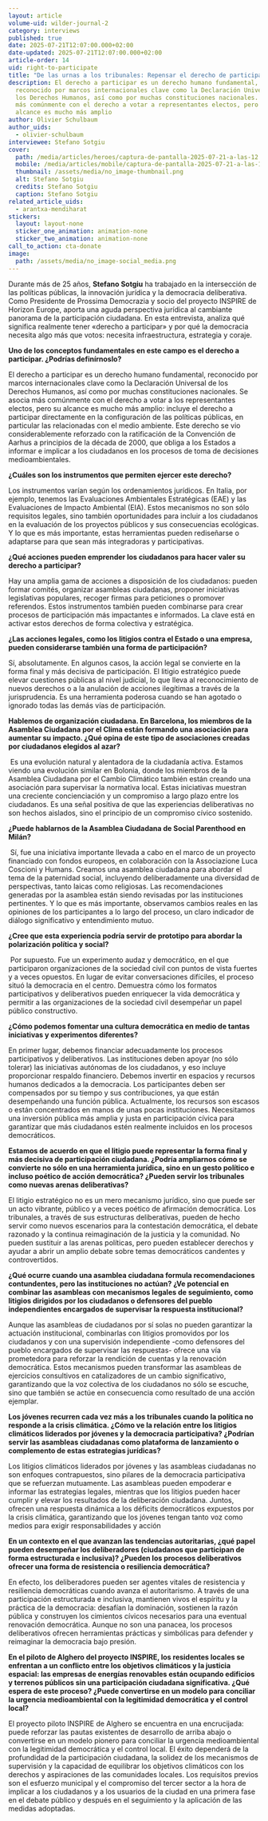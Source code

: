 ```yaml
---
layout: article
volume-uid: wilder-journal-2
category: interviews
published: true
date: 2025-07-21T12:07:00.000+02:00
date-updated: 2025-07-21T12:07:00.000+02:00
article-order: 14
uid: right-to-participate
title: "De las urnas a los tribunales: Repensar el derecho de participación"
description: El derecho a participar es un derecho humano fundamental,
  reconocido por marcos internacionales clave como la Declaración Universal de
  los Derechos Humanos, así como por muchas constituciones nacionales. Se asocia
  más comúnmente con el derecho a votar a representantes electos, pero su
  alcance es mucho más amplio
author: Olivier Schulbaum
author_uids:
  - olivier-schulbaum
interviewee: Stefano Sotgiu
cover:
  path: /media/articles/heroes/captura-de-pantalla-2025-07-21-a-las-12.12.39.png
  mobile: /media/articles/mobile/captura-de-pantalla-2025-07-21-a-las-12.12.39.png
  thumbnail: /assets/media/no_image-thumbnail.png
  alt: Stefano Sotgiu
  credits: Stefano Sotgiu
  caption: Stefano Sotgiu
related_article_uids:
  - arantxa-mendiharat
stickers:
  layout: layout-none
  sticker_one_animation: animation-none
  sticker_two_animation: animation-none
call_to_action: cta-donate
image:
  path: /assets/media/no_image-social_media.png
---
```

Durante más de 25 años, **Stefano Sotgiu** ha trabajado en la intersección de las políticas públicas, la innovación jurídica y la democracia deliberativa. Como Presidente de Prossima Democrazia y socio del proyecto INSPIRE de Horizon Europe, aporta una aguda perspectiva jurídica al cambiante panorama de la participación ciudadana. En esta entrevista, analiza qué significa realmente tener «derecho a participar» y por qué la democracia necesita algo más que votos: necesita infraestructura, estrategia y coraje.

**Uno de los conceptos fundamentales en este campo es el derecho a participar. ¿Podrías definírnoslo?** 

El derecho a participar es un derecho humano fundamental, reconocido por marcos internacionales clave como la Declaración Universal de los Derechos Humanos, así como por muchas constituciones nacionales. Se asocia más comúnmente con el derecho a votar a los representantes electos, pero su alcance es mucho más amplio: incluye el derecho a participar directamente en la configuración de las políticas públicas, en particular las relacionadas con el medio ambiente. Este derecho se vio considerablemente reforzado con la ratificación de la Convención de Aarhus a principios de la década de 2000, que obliga a los Estados a informar e implicar a los ciudadanos en los procesos de toma de decisiones medioambientales.

**¿Cuáles son los instrumentos que permiten ejercer este derecho?**  

Los instrumentos varían según los ordenamientos jurídicos. En Italia, por ejemplo, tenemos las Evaluaciones Ambientales Estratégicas (EAE) y las Evaluaciones de Impacto Ambiental (EIA). Estos mecanismos no son sólo requisitos legales, sino también oportunidades para incluir a los ciudadanos en la evaluación de los proyectos públicos y sus consecuencias ecológicas. Y lo que es más importante, estas herramientas pueden rediseñarse o adaptarse para que sean más integradoras y participativas.

**¿Qué acciones pueden emprender los ciudadanos para hacer valer su derecho a participar?** 

Hay una amplia gama de acciones a disposición de los ciudadanos: pueden formar comités, organizar asambleas ciudadanas, proponer iniciativas legislativas populares, recoger firmas para peticiones o promover referendos. Estos instrumentos también pueden combinarse para crear procesos de participación más impactantes e informados. La clave está en activar estos derechos de forma colectiva y estratégica.

**¿Las acciones legales, como los litigios contra el Estado o una empresa, pueden considerarse también una forma de participación?** 

Sí, absolutamente. En algunos casos, la acción legal se convierte en la forma final y más decisiva de participación. El litigio estratégico puede elevar cuestiones públicas al nivel judicial, lo que lleva al reconocimiento de nuevos derechos o a la anulación de acciones ilegítimas a través de la jurisprudencia. Es una herramienta poderosa cuando se han agotado o ignorado todas las demás vías de participación.

**Hablemos de organización ciudadana. En Barcelona, los miembros de la Asamblea Ciudadana por el Clima están formando una asociación para aumentar su impacto. ¿Qué opina de este tipo de asociaciones creadas por ciudadanos elegidos al azar?**

 Es una evolución natural y alentadora de la ciudadanía activa. Estamos viendo una evolución similar en Bolonia, donde los miembros de la Asamblea Ciudadana por el Cambio Climático también están creando una asociación para supervisar la normativa local. Estas iniciativas muestran una creciente concienciación y un compromiso a largo plazo entre los ciudadanos. Es una señal positiva de que las experiencias deliberativas no son hechos aislados, sino el principio de un compromiso cívico sostenido.

**¿Puede hablarnos de la Asamblea Ciudadana de Social Parenthood en Milán?**

 Sí, fue una iniciativa importante llevada a cabo en el marco de un proyecto financiado con fondos europeos, en colaboración con la Associazione Luca Coscioni y Humans. Creamos una asamblea ciudadana para abordar el tema de la paternidad social, incluyendo deliberadamente una diversidad de perspectivas, tanto laicas como religiosas. Las recomendaciones generadas por la asamblea están siendo revisadas por las instituciones pertinentes. Y lo que es más importante, observamos cambios reales en las opiniones de los participantes a lo largo del proceso, un claro indicador de diálogo significativo y entendimiento mutuo.

**¿Cree que esta experiencia podría servir de prototipo para abordar la polarización política y social?**

 Por supuesto. Fue un experimento audaz y democrático, en el que participaron organizaciones de la sociedad civil con puntos de vista fuertes y a veces opuestos. En lugar de evitar conversaciones difíciles, el proceso situó la democracia en el centro. Demuestra cómo los formatos participativos y deliberativos pueden enriquecer la vida democrática y permitir a las organizaciones de la sociedad civil desempeñar un papel público constructivo.

**¿Cómo podemos fomentar una cultura democrática en medio de tantas iniciativas y experimentos diferentes?** 

En primer lugar, debemos financiar adecuadamente los procesos participativos y deliberativos. Las instituciones deben apoyar (no sólo tolerar) las iniciativas autónomas de los ciudadanos, y eso incluye proporcionar respaldo financiero. Debemos invertir en espacios y recursos humanos dedicados a la democracia. Los participantes deben ser compensados por su tiempo y sus contribuciones, ya que están desempeñando una función pública. Actualmente, los recursos son escasos o están concentrados en manos de unas pocas instituciones. Necesitamos una inversión pública más amplia y justa en participación cívica para garantizar que más ciudadanos estén realmente incluidos en los procesos democráticos.

**Estamos de acuerdo en que el litigio puede representar la forma final y más decisiva de participación ciudadana. ¿Podría ampliarnos cómo se convierte no sólo en una herramienta jurídica, sino en un gesto político e incluso poético de acción democrática? ¿Pueden servir los tribunales como nuevas arenas deliberativas?**

El litigio estratégico no es un mero mecanismo jurídico, sino que puede ser un acto vibrante, público y a veces poético de afirmación democrática. Los tribunales, a través de sus estructuras deliberativas, pueden de hecho servir como nuevos escenarios para la contestación democrática, el debate razonado y la continua reimaginación de la justicia y la comunidad. No pueden sustituir a las arenas políticas, pero pueden establecer derechos y ayudar a abrir un amplio debate sobre temas democráticos candentes y controvertidos.

**¿Qué ocurre cuando una asamblea ciudadana formula recomendaciones contundentes, pero las instituciones no actúan? ¿Ve potencial en combinar las asambleas con mecanismos legales de seguimiento, como litigios dirigidos por los ciudadanos o defensores del pueblo independientes encargados de supervisar la respuesta institucional?**

Aunque las asambleas de ciudadanos por sí solas no pueden garantizar la actuación institucional, combinarlas con litigios promovidos por los ciudadanos y con una supervisión independiente -como defensores del pueblo encargados de supervisar las respuestas- ofrece una vía prometedora para reforzar la rendición de cuentas y la renovación democrática. Estos mecanismos pueden transformar las asambleas de ejercicios consultivos en catalizadores de un cambio significativo, garantizando que la voz colectiva de los ciudadanos no sólo se escuche, sino que también se actúe en consecuencia como resultado de una acción ejemplar.

**Los jóvenes recurren cada vez más a los tribunales cuando la política no responde a la crisis climática. ¿Cómo ve la relación entre los litigios climáticos liderados por jóvenes y la democracia participativa? ¿Podrían servir las asambleas ciudadanas como plataforma de lanzamiento o complemento de estas estrategias jurídicas?**

Los litigios climáticos liderados por jóvenes y las asambleas ciudadanas no son enfoques contrapuestos, sino pilares de la democracia participativa que se refuerzan mutuamente. Las asambleas pueden empoderar e informar las estrategias legales, mientras que los litigios pueden hacer cumplir y elevar los resultados de la deliberación ciudadana. Juntos, ofrecen una respuesta dinámica a los déficits democráticos expuestos por la crisis climática, garantizando que los jóvenes tengan tanto voz como medios para exigir responsabilidades y acción

**En un contexto en el que avanzan las tendencias autoritarias, ¿qué papel pueden desempeñar los deliberadores (ciudadanos que participan de forma estructurada e inclusiva)? ¿Pueden los procesos deliberativos ofrecer una forma de resistencia o resiliencia democrática?**

En efecto, los deliberadores pueden ser agentes vitales de resistencia y resiliencia democráticas cuando avanza el autoritarismo. A través de una participación estructurada e inclusiva, mantienen vivos el espíritu y la práctica de la democracia: desafían la dominación, sostienen la razón pública y construyen los cimientos cívicos necesarios para una eventual renovación democrática. Aunque no son una panacea, los procesos deliberativos ofrecen herramientas prácticas y simbólicas para defender y reimaginar la democracia bajo presión.

**En el piloto de Alghero del proyecto INSPIRE, los residentes locales se enfrentan a un conflicto entre los objetivos climáticos y la justicia espacial: las empresas de energías renovables están ocupando edificios y terrenos públicos sin una participación ciudadana significativa. ¿Qué espera de este proceso? ¿Puede convertirse en un modelo para conciliar la urgencia medioambiental con la legitimidad democrática y el control local?**

El proyecto piloto INSPIRE de Alghero se encuentra en una encrucijada: puede reforzar las pautas existentes de desarrollo de arriba abajo o convertirse en un modelo pionero para conciliar la urgencia medioambiental con la legitimidad democrática y el control local. El éxito dependerá de la profundidad de la participación ciudadana, la solidez de los mecanismos de supervisión y la capacidad de equilibrar los objetivos climáticos con los derechos y aspiraciones de las comunidades locales. Los requisitos previos son el esfuerzo municipal y el compromiso del tercer sector a la hora de implicar a los ciudadanos y a los usuarios de la ciudad en una primera fase en el debate público y después en el seguimiento y la aplicación de las medidas adoptadas.
